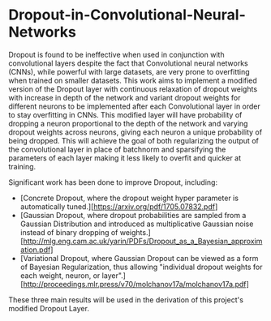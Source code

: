 # Dropout-in-Convolutional-Neural-Networks

Dropout is found to be ineffective when used in conjunction with convolutional layers despite the fact that Convolutional neural networks (CNNs), while powerful with large datasets, are very prone to overfitting when trained on smaller datasets. This work aims to implement a modified version of the Dropout layer with continuous relaxation of dropout weights with increase in depth of the network and variant dropout weights for different neurons to be implemented after each Convolutional layer in order to stay overfitting in CNNs.
This modified layer will have probability of dropping a neuron proportional to the depth of the network and varying dropout weights across neurons, giving each neuron a unique probability of being dropped. This will achieve the goal of both regularizing the output of the convolutional layer in place of batchnorm and sparsifying the parameters of each layer making it less likely to overfit and quicker at training.

Significant work has been done to improve Dropout, including: 
* [Concrete Dropout, where the dropout weight hyper parameter is automatically tuned.][https://arxiv.org/pdf/1705.07832.pdf] 
* [Gaussian Dropout, where dropout probabilities are sampled from a Gaussian Distribution and introduced as multiplicative Gaussian noise instead of binary dropping of weights.][http://mlg.eng.cam.ac.uk/yarin/PDFs/Dropout_as_a_Bayesian_approximation.pdf]
* [Variational Dropout, where Gaussian Dropout can be viewed as a form of Bayesian Regularization, thus allowing "individual dropout weights for each weight, neuron, or layer".][http://proceedings.mlr.press/v70/molchanov17a/molchanov17a.pdf]

These three main results will be used in the derivation of this project's modified Dropout Layer.
